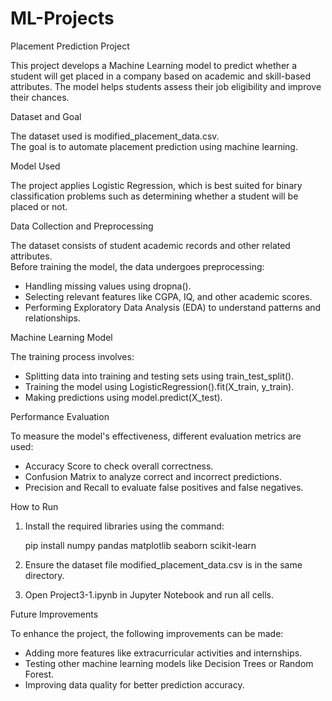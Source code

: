 # ML-Projects
Placement Prediction Project

This project develops a Machine Learning model to predict whether a student will get placed in a company based on academic and skill-based attributes. The model helps students assess their job eligibility and improve their chances.

Dataset and Goal

The dataset used is modified_placement_data.csv.  
The goal is to automate placement prediction using machine learning.

Model Used

The project applies Logistic Regression, which is best suited for binary classification problems such as determining whether a student will be placed or not.

Data Collection and Preprocessing

The dataset consists of student academic records and other related attributes.  
Before training the model, the data undergoes preprocessing:
- Handling missing values using dropna().
- Selecting relevant features like CGPA, IQ, and other academic scores.
- Performing Exploratory Data Analysis (EDA) to understand patterns and relationships.

Machine Learning Model

The training process involves:
- Splitting data into training and testing sets using train_test_split().
- Training the model using LogisticRegression().fit(X_train, y_train).
- Making predictions using model.predict(X_test).

Performance Evaluation

To measure the model's effectiveness, different evaluation metrics are used:
- Accuracy Score to check overall correctness.
- Confusion Matrix to analyze correct and incorrect predictions.
- Precision and Recall to evaluate false positives and false negatives.

How to Run

1. Install the required libraries using the command:
   
   pip install numpy pandas matplotlib seaborn scikit-learn

2. Ensure the dataset file modified_placement_data.csv is in the same directory.
3. Open Project3-1.ipynb in Jupyter Notebook and run all cells.

Future Improvements

To enhance the project, the following improvements can be made:
- Adding more features like extracurricular activities and internships.
- Testing other machine learning models like Decision Trees or Random Forest.
- Improving data quality for better prediction accuracy.
